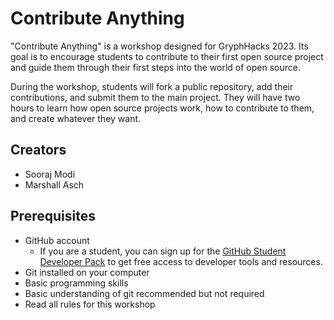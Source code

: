 # Contribute Anything

"Contribute Anything" is a workshop designed for GryphHacks 2023. Its goal is to encourage students to contribute to their first open source project and guide them through their first steps into the world of open source.

During the workshop, students will fork a public repository, add their contributions, and submit them to the main project. They will have two hours to learn how open source projects work, how to contribute to them, and create whatever they want.

## Creators

- Sooraj Modi
- Marshall Asch

## Prerequisites

- GitHub account
    - If you are a student, you can sign up for the [GitHub Student Developer Pack](https://education.github.com/pack) to get free access to developer tools and resources.
- Git installed on your computer
- Basic programming skills
- Basic understanding of git recommended but not required
- Read all rules for this workshop